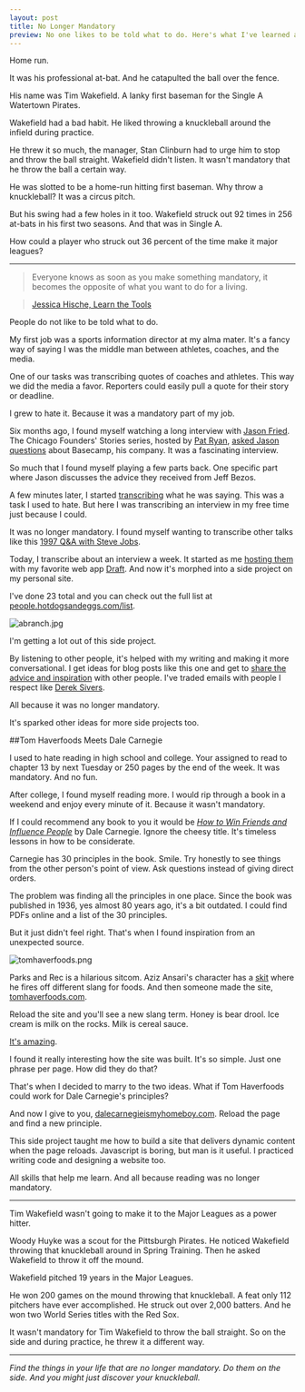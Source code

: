 ```yaml
---
layout: post
title: No Longer Mandatory
preview: No one likes to be told what to do. Here's what I've learned about side projects. 
---
```


Home run. 

It was his professional at-bat. And he catapulted the ball over the fence. 

His name was Tim Wakefield. A lanky first baseman for the Single A Watertown Pirates. 

Wakefield had a bad habit. He liked throwing a knuckleball around the infield during practice. 

He threw it so much, the manager, Stan Clinburn had to urge him to stop and throw the ball straight. Wakefield didn't listen. It wasn't mandatory that he throw the ball a certain way. 

He was slotted to be a home-run hitting first baseman. Why throw a knuckleball? It was a circus pitch. 

But his swing had a few holes in it too. Wakefield struck out 92 times in 256 at-bats in his first two seasons. And that was in Single A. 

How could a player who struck out 36 percent of the time make it major leagues? 

* * * 
> Everyone knows as soon as you make something mandatory, it becomes the opposite of what you want to do for a living.

> [Jessica Hische, Learn the Tools](http://people.hotdogsandeggs.com/2014/02/01/jessica-hische/)

People do not like to be told what to do. 

My first job was a sports information director at my alma mater. It's a fancy way of saying I was the middle man between athletes, coaches, and the media. 

One of our tasks was transcribing quotes of coaches and athletes. This way we did the media a favor. Reporters could easily pull a quote for their story or deadline. 

I grew to hate it. Because it was a mandatory part of my job.

Six months ago, I found myself watching a long interview with [Jason Fried](https://twitter.com/jasonfried). The Chicago Founders' Stories series, hosted by [Pat Ryan](https://twitter.com/PatRyanChicago), [asked Jason questions](http://vimeo.com/88749951) about Basecamp, his company. It was a fascinating interview. 

So much that I found myself playing a few parts back. One specific part where Jason discusses the advice they received from Jeff Bezos. 

A few minutes later, I started [transcribing](http://people.hotdogsandeggs.com/2014/02/21/jason-fried/) what he was saying. This was a task I used to hate. But here I was transcribing an interview in my free time just because I could. 

It was no longer mandatory. I found myself wanting to transcribe other talks like this [1997 Q&A with Steve Jobs](http://people.hotdogsandeggs.com/2014/01/21/steve-jobs/). 

Today, I transcribe about an interview a week. It started as me [hosting them](http://talks.withdraft.com) with my favorite web app [Draft](http://draftin.com). And now it's morphed into a side project on my personal site.  

I've done 23 total and you can check out the full list at [people.hotdogsandeggs.com/list](http://people.hotdogsandeggs.com/list/). 

![abranch.jpg](https://draftin.com:443/images/20578?token=hFF1OUGZkqB7VniwEUC9YlyjK7KTuMdZRYQh66gRRbDGJ3MnzO1xnjXuaqieMjqNvVuZ7aQs09ZXZq5UbAFL24E) 

I'm getting a lot out of this side project. 

By listening to other people, it's helped with my writing and making it more conversational. I get ideas for blog posts like this one and get to [share the advice and inspiration](https://twitter.com/shanerice/status/501845460617670656) with other people. I've traded emails with people I respect like [Derek Sivers](http://sivers.org/). 

All because it was no longer mandatory. 

It's sparked other ideas for more side projects too. 

##Tom Haverfoods Meets Dale Carnegie 

I used to hate reading in high school and college. Your assigned to read to chapter 13 by next Tuesday or 250 pages by the end of the week. It was mandatory. And no fun. 

After college, I found myself reading more. I would rip through a book in a weekend and enjoy every minute of it. Because it wasn't mandatory. 

If I could recommend any book to you it would be *[How to Win Friends and Influence People](http://www.amazon.com/How-Win-Friends-Influence-People/dp/0671027034)* by Dale Carnegie. Ignore the cheesy title. It's timeless lessons in how to be considerate. 

Carnegie has 30 principles in the book. Smile. Try honestly to see things from the other person's point of view. Ask questions instead of giving direct orders.  

The problem was finding all the principles in one place. Since the book was published in 1936, yes almost 80 years ago, it's a bit outdated. I could find PDFs online and a list of the 30 principles. 

But it just didn't feel right. That's when I found inspiration from an unexpected source. 

![tomhaverfoods.png](https://draftin.com:443/images/20579?token=BXdG8RZM6u2oQDivbXOOgddjctw5KCOFajiljcwHqCHEldkfVvnjTbCVoLzQ_p9tv5s8JLb_C4kFn3M3GHufeZA) 

Parks and Rec is a hilarious sitcom. Aziz Ansari's character has a [skit](http://youtu.be/m3wQftmEDu0) where he fires off different slang for foods. And then someone made the site, [tomhaverfoods.com](http://youtu.be/m3wQftmEDu0). 

Reload the site and you'll see a new slang term. Honey is bear drool. Ice cream is milk on the rocks. Milk is cereal sauce. 

[It's amazing](http://youtu.be/3oLuxhYO5cw?t=1m40s). 

I found it really interesting how the site was built. It's so simple. Just one phrase per page. How did they do that? 

That's when I decided to marry to the two ideas. What if Tom Haverfoods could work for Dale Carnegie's principles? 

And now I give to you, [dalecarnegieismyhomeboy.com](http://dalecarnegieismyhomeboy.com/). Reload the page and find a new principle. 

This side project taught me how to build a site that delivers dynamic content when the page reloads. Javascript is boring, but man is it useful. I practiced writing code and designing a website too. 

All skills that help me learn. And all because reading was no longer mandatory. 

* * * 

Tim Wakefield wasn't going to make it to the Major Leagues as a power hitter. 

Woody Huyke was a scout for the Pittsburgh Pirates. He noticed Wakefield throwing that knuckleball around in Spring Training. Then he asked Wakefield to throw it off the mound. 

Wakefield pitched 19 years in the Major Leagues. 

He won 200 games on the mound throwing that knuckleball. A feat only 112 pitchers have ever accomplished. He struck out over 2,000 batters. And he won two World Series titles with the Red Sox. 

It wasn't mandatory for Tim Wakefield to throw the ball straight. So on the side and during practice, he threw it a different way. 

* * * 

*Find the things in your life that are no longer mandatory. Do them on the side. And you might just discover your knuckleball.*
